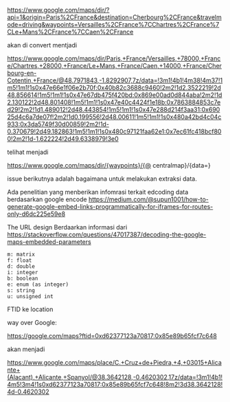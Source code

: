 


https://www.google.com/maps/dir/?api=1&origin=Paris%2CFrance&destination=Cherbourg%2CFrance&travelmode=driving&waypoints=Versailles%2CFrance%7CChartres%2CFrance%7CLe+Mans%2CFrance%7CCaen%2CFrance

akan di convert mentjadi


https://www.google.com/maps/dir/Paris,+France/Versailles,+78000,+France/Chartres,+28000,+France/Le+Mans,+France/Caen,+14000,+France/Cherbourg-en-Cotentin,+France/@48.7971843,-1.8292907,7z/data=!3m1!4b1!4m38!4m37!1m5!1m1!1s0x47e66e1f06e2b70f:0x40b82c3688c9460!2m2!1d2.3522219!2d48.856614!1m5!1m1!1s0x47e67db475f420bd:0x869e00ad0d844aba!2m2!1d2.130122!2d48.801408!1m5!1m1!1s0x47e40c4424f1e18b:0x7863884853c7ed29!2m2!1d1.489012!2d48.443854!1m5!1m1!1s0x47e288d214f3aa31:0x69025d4c6a7de07f!2m2!1d0.199556!2d48.00611!1m5!1m1!1s0x480a42bd4c04c933:0x3da5749f30d00859!2m2!1d-0.370679!2d49.182863!1m5!1m1!1s0x480c97121faa62e1:0x7ec61fc418bcf800!2m2!1d-1.622224!2d49.6338979!3e0



telihat menjadi 

https://www.google.com/maps/dir/{waypoints}/{@ centralmap}/{data=}

issue berikutnya adalah bagaimana untuk melakukan extraksi data.

Ada penelitian yang menberikan infomrasi terkait edcoding data berdasarkan google encode
https://medium.com/@supun1001/how-to-generate-google-embed-links-programmatically-for-iframes-for-routes-only-d6dc225e59e8


The URL design
Berdaarkan informasi dari 
https://stackoverflow.com/questions/47017387/decoding-the-google-maps-embedded-parameters

```
m: matrix
f: float
d: double
i: integer
b: boolean
e: enum (as integer)
s: string
u: unsigned int
```

FTID ke location

way over Google:

https://google.com/maps?ftid=0xd62377123a70817:0x85e89b65fcf7c648

akan menjadi 


https://www.google.com/maps/place/C.+Cruz+de+Piedra,+4,+03015+Alicante+(Alacant),+Alicante,+Spanyol/@38.3642128,-0.4620302,17z/data=!3m1!4b1!4m5!3m4!1s0xd62377123a70817:0x85e89b65fcf7c648!8m2!3d38.3642128!4d-0.4620302


